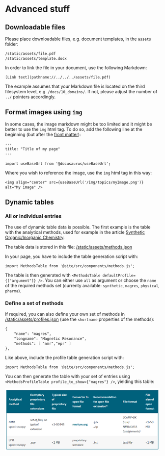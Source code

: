 # Advanced stuff

## Downloadable files

Please place downloadable files, e.g. document templates, in the `assets` folder:
```
/static/assets/file.pdf
/static/assets/template.docx
```

In order to link the file in your document, use the following Markdown:

```
[Link text](pathname://../../../assets/file.pdf)
```

The example assumes that your Markdown file is located on the third filesystem level, e.g. `/docs/10_domains/`. If not, please adjust the number of `../` pointers accordingly.


## Format images using `img`

In some cases, the image markdown might be too limited and it might be better to use the `img` html tag. To do so, add the following line at the beginning (but after the [front matter](https://docusaurus.io/docs/create-doc#doc-front-matter)):

```
---
title: "Title of my page"
---

import useBaseUrl from '@docusaurus/useBaseUrl';
```

Where you wish to reference the image, use the `img` html tag in this way:

```
<img align="center" src={useBaseUrl('/img/topics/myImage.png')} alt="My image" />
```


## Dynamic tables

### All or individual entries

The use of dynamic table data is possible. The first example is the table with the analytical methods, used for example in the article [Synthetic Organic/Inorganic Chemistry](../docs/10_domains/10_synthetic_chemistry.mdx).

The table data is stored in this file: [/static/assets/methods.json](../static/assets/methods.json)

In your page, you have to include the table generation script with:

```
import MethodsTable from '@site/src/components/methods.js';
```

The table is then generated with `<MethodsTable defaultProfile={["argument"]} />`. You can either use `all` as argument or choose the `name` of the required methods set (currenty available: `synthetic`, `magres`, `physical`, `pharma`).

### Define a set of methods

If required, you can also define your own set of methods in [/static/assets/profiles.json](../static/assets/profiles.json) (use the `shortname` properties of the methods):

```
{
    "name": "magres",
    "longname": "Magnetic Resonance",
    "methods": [ "nmr","epr" ]
},
```

Like above, include the profile table generation script with:

```
import MethodsTable from '@site/src/components/methods.js';
```

You can then generate the table with your set of entries using `<MethodsProfileTable profile_to_show={"magres"} />`, yielding this table:

![](../static/img/readme/magres_table.png)